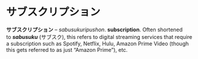 # サブスクリプション

**サブスクリプション** – _sabusukuripushon_. **subscription**. Often shortened to **_sabusuku_** (サブスク), this refers to digital streaming services that require a subscription such as Spotify, Netflix, Hulu, Amazon Prime Video (though this gets referred to as just “Amazon Prime”), etc.
